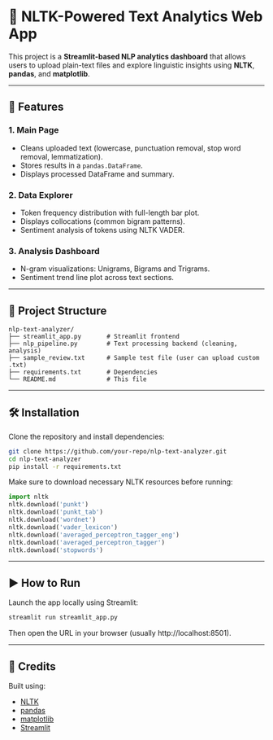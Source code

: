 
# 🧠 NLTK-Powered Text Analytics Web App

This project is a **Streamlit-based NLP analytics dashboard** that allows users to upload plain-text files and explore linguistic insights using **NLTK**, **pandas**, and **matplotlib**.

---

## 🚀 Features

### 1. **Main Page**
- Cleans uploaded text (lowercase, punctuation removal, stop word removal, lemmatization).
- Stores results in a `pandas.DataFrame`.
- Displays processed DataFrame and summary.

### 2. **Data Explorer**
- Token frequency distribution with full-length bar plot.
- Displays collocations (common bigram patterns).
- Sentiment analysis of tokens using NLTK VADER.

### 3. **Analysis Dashboard**
- N-gram visualizations: Unigrams, Bigrams and Trigrams.
- Sentiment trend line plot across text sections.

---

## 📁 Project Structure

```
nlp-text-analyzer/
├── streamlit_app.py       # Streamlit frontend
├── nlp_pipeline.py        # Text processing backend (cleaning, analysis)
├── sample_review.txt      # Sample test file (user can upload custom .txt)
├── requirements.txt       # Dependencies
└── README.md              # This file
```

---

## 🛠️ Installation

Clone the repository and install dependencies:

```bash
git clone https://github.com/your-repo/nlp-text-analyzer.git
cd nlp-text-analyzer
pip install -r requirements.txt
```

Make sure to download necessary NLTK resources before running:

```python
import nltk
nltk.download('punkt')
nltk.download('punkt_tab')
nltk.download('wordnet')
nltk.download('vader_lexicon')
nltk.download('averaged_perceptron_tagger_eng')
nltk.download('averaged_perceptron_tagger')
nltk.download('stopwords')
```

---

## ▶️ How to Run

Launch the app locally using Streamlit:

```bash
streamlit run streamlit_app.py
```

Then open the URL in your browser (usually http://localhost:8501).

---

## 🧠 Credits

Built using:
- [NLTK](https://www.nltk.org/)
- [pandas](https://pandas.pydata.org/)
- [matplotlib](https://matplotlib.org/)
- [Streamlit](https://streamlit.io/)
